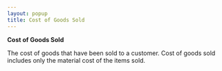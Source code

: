 ```yaml
---
layout: popup
title: Cost of Goods Sold
---
```



**Cost of Goods Sold**


The cost of goods that have been sold to a customer.  Cost of goods sold includes only the material cost of the items sold.
